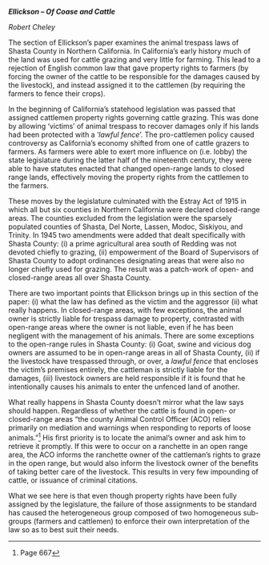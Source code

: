 ***Ellickson – Of Coase and Cattle***

*Robert Cheley*

The section of Ellickson’s paper examines the animal trespass laws of
Shasta County in Northern California. In California’s early history much
of the land was used for cattle grazing and very little for farming.
This lead to a rejection of English common law that gave property rights
to farmers (by forcing the owner of the cattle to be responsible for the
damages caused by the livestock), and instead assigned it to the
cattlemen (by requiring the farmers to fence their crops).

In the beginning of California’s statehood legislation was passed that
assigned cattlemen property rights governing cattle grazing. This was
done by allowing ‘victims’ of animal trespass to recover damages only if
his lands had been protected with a ‘*lawful fence*’. The pro-cattlemen
policy caused controversy as California’s economy shifted from one of
cattle grazers to farmers. As farmers were able to exert more influence
on (i.e. lobby) the state legislature during the latter half of the
nineteenth century, they were able to have statutes enacted that changed
open-range lands to closed range lands, effectively moving the property
rights from the cattlemen to the farmers.

These moves by the legislature culminated with the Estray Act of 1915 in
which all but six counties in Northern California were declared
closed-range areas. The counties excluded from the legislation were the
sparsely populated counties of Shasta, Del Norte, Lassen, Modoc,
Siskiyou, and Trinity. In 1945 two amendments were added that dealt
specifically with Shasta County: (i) a prime agricultural area south of
Redding was not devoted chiefly to grazing, (ii) empowerment of the
Board of Supervisors of Shasta County to adopt ordinances designating
areas that were also no longer chiefly used for grazing. The result was
a patch-work of open- and closed-range areas all over Shasta County.

There are two important points that Ellickson brings up in this section
of the paper: (i) what the law has defined as the victim and the
aggressor (ii) what really happens. In closed-range areas, with few
exceptions, the animal owner is strictly liable for trespass damage to
property, contrasted with open-range areas where the owner is not
liable, even if he has been negligent with the management of his
animals. There are some exceptions to the open-range rules in Shasta
County: (i) Goat, swine and vicious dog owners are assumed to be in
open-range areas in all of Shasta County, (ii) if the livestock have
trespassed through, or over, a *lawful fence* that encloses the victim’s
premises entirely, the cattleman is strictly liable for the damages,
(iii) livestock owners are held responsible if it is found that he
intentionally causes his animals to enter the unfenced land of another.

What really happens in Shasta County doesn’t mirror what the law says
should happen. Regardless of whether the cattle is found in open- or
closed-range areas “the county Animal Control Officer (ACO) relies
primarily on mediation and warnings when responding to reports of loose
animals.”[^1] His first priority is to locate the animal’s owner and ask
him to retrieve it promptly. If this were to occur on a ranchette in an
open range area, the ACO informs the ranchette owner of the cattleman’s
rights to graze in the open range, but would also inform the livestock
owner of the benefits of taking better care of the livestock. This
results in very few impounding of cattle, or issuance of criminal
citations.

What we see here is that even though property rights have been fully
assigned by the legislature, the failure of those assignments to be
standard has caused the heterogeneous group composed of two homogeneous
sub-groups (farmers and cattlemen) to enforce their own interpretation
of the law so as to best suit their needs.

[^1]: Page 667
